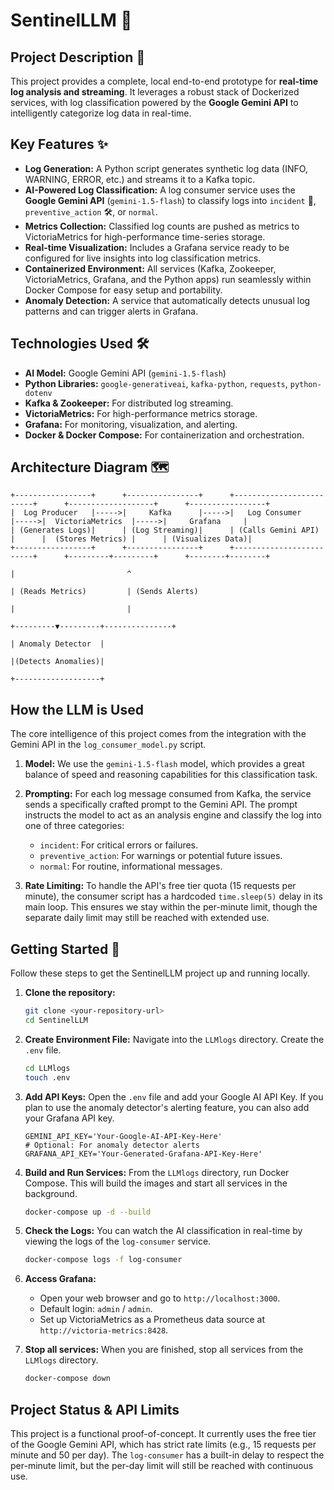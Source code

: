 # SentinelLLM 🚀

## Project Description 📝
This project provides a complete, local end-to-end prototype for **real-time log analysis and streaming**. It leverages a robust stack of Dockerized services, with log classification powered by the **Google Gemini API** to intelligently categorize log data in real-time.

## Key Features ✨
*   **Log Generation:** A Python script generates synthetic log data (INFO, WARNING, ERROR, etc.) and streams it to a Kafka topic.
*   **AI-Powered Log Classification:** A log consumer service uses the **Google Gemini API** (`gemini-1.5-flash`) to classify logs into `incident` 🚨, `preventive_action` 🛠️, or `normal`.
*   **Metrics Collection:** Classified log counts are pushed as metrics to VictoriaMetrics for high-performance time-series storage.
*   **Real-time Visualization:** Includes a Grafana service ready to be configured for live insights into log classification metrics.
*   **Containerized Environment:** All services (Kafka, Zookeeper, VictoriaMetrics, Grafana, and the Python apps) run seamlessly within Docker Compose for easy setup and portability.
*   **Anomaly Detection:** A service that automatically detects unusual log patterns and can trigger alerts in Grafana.

## Technologies Used 🛠️
*   **AI Model:** Google Gemini API (`gemini-1.5-flash`)
*   **Python Libraries:** `google-generativeai`, `kafka-python`, `requests`, `python-dotenv`
*   **Kafka & Zookeeper:** For distributed log streaming.
*   **VictoriaMetrics:** For high-performance metrics storage.
*   **Grafana:** For monitoring, visualization, and alerting.
*   **Docker & Docker Compose:** For containerization and orchestration.

## Architecture Diagram 🗺️
```
+-----------------+      +----------------+      +-------------------------+      +-------------------+      +-----------------+
|  Log Producer   |----->|     Kafka      |----->|   Log Consumer          |----->|  VictoriaMetrics  |----->|     Grafana     |
| (Generates Logs)|      | (Log Streaming)|      | (Calls Gemini API)      |      |  (Stores Metrics) |      | (Visualizes Data)|
+-----------------+      +----------------+      +-------------------------+      +---------+---------+      +--------+--------+
                                                                                             |                         ^
                                                                                             | (Reads Metrics)         | (Sends Alerts)
                                                                                             |                         |
                                                                                   +---------▼---------+---------------+
                                                                                   | Anomaly Detector  |
                                                                                   |(Detects Anomalies)|
                                                                                   +-------------------+
```

## How the LLM is Used

The core intelligence of this project comes from the integration with the Gemini API in the `log_consumer_model.py` script.

1.  **Model:** We use the `gemini-1.5-flash` model, which provides a great balance of speed and reasoning capabilities for this classification task.

2.  **Prompting:** For each log message consumed from Kafka, the service sends a specifically crafted prompt to the Gemini API. The prompt instructs the model to act as an analysis engine and classify the log into one of three categories:
    *   `incident`: For critical errors or failures.
    *   `preventive_action`: For warnings or potential future issues.
    *   `normal`: For routine, informational messages.

3.  **Rate Limiting:** To handle the API's free tier quota (15 requests per minute), the consumer script has a hardcoded `time.sleep(5)` delay in its main loop. This ensures we stay within the per-minute limit, though the separate daily limit may still be reached with extended use.

## Getting Started 🚀

Follow these steps to get the SentinelLLM project up and running locally.

1.  **Clone the repository:**
    ```bash
    git clone <your-repository-url>
    cd SentinelLLM
    ```

2.  **Create Environment File:**
    Navigate into the `LLMlogs` directory. Create the `.env` file.
    ```bash
    cd LLMlogs
    touch .env
    ```

3.  **Add API Keys:**
    Open the `.env` file and add your Google AI API Key. If you plan to use the anomaly detector's alerting feature, you can also add your Grafana API key.
    ```
    GEMINI_API_KEY='Your-Google-AI-API-Key-Here'
    # Optional: For anomaly detector alerts
    GRAFANA_API_KEY='Your-Generated-Grafana-API-Key-Here'
    ```

4.  **Build and Run Services:**
    From the `LLMlogs` directory, run Docker Compose. This will build the images and start all services in the background.
    ```bash
    docker-compose up -d --build
    ```

5.  **Check the Logs:**
    You can watch the AI classification in real-time by viewing the logs of the `log-consumer` service.
    ```bash
    docker-compose logs -f log-consumer
    ```

6.  **Access Grafana:**
    *   Open your web browser and go to `http://localhost:3000`.
    *   Default login: `admin` / `admin`.
    *   Set up VictoriaMetrics as a Prometheus data source at `http://victoria-metrics:8428`.

7.  **Stop all services:**
    When you are finished, stop all services from the `LLMlogs` directory.
    ```bash
    docker-compose down
    ```

## Project Status & API Limits

This project is a functional proof-of-concept. It currently uses the free tier of the Google Gemini API, which has strict rate limits (e.g., 15 requests per minute and 50 per day). The `log-consumer` has a built-in delay to respect the per-minute limit, but the per-day limit will still be reached with continuous use.